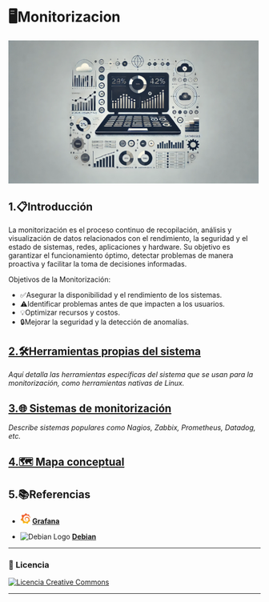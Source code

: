 # 🖥️Monitorizacion

    
<img src="/img/introduccion.webp" alt="introduccion_portada" width="500">

## 1.📋Introducción

La monitorización es el proceso continuo de recopilación, análisis y visualización de datos relacionados con el rendimiento, la seguridad y el estado de sistemas, redes, aplicaciones y hardware. Su objetivo es garantizar el funcionamiento óptimo, detectar problemas de manera proactiva y facilitar la toma de decisiones informadas.

Objetivos de la Monitorización:

- ✅Asegurar la disponibilidad y el rendimiento de los sistemas.
- ⚠️Identificar problemas antes de que impacten a los usuarios.
- 💡Optimizar recursos y costos.
- 🔒Mejorar la seguridad y la detección de anomalías.


## [2.🛠️Herramientas propias del sistema](herramientas.md)
*_Aquí detalla las herramientas específicas del sistema que se usan para la monitorización, como herramientas nativas de Linux._*
## [3.🌐 Sistemas de monitorización](sistemas.md)
*_Describe sistemas populares como Nagios, Zabbix, Prometheus, Datadog, etc._*
## [4.🗺️ Mapa conceptual](mapa.md)

## 5.📚Referencias


- <img src="https://raw.githubusercontent.com/grafana/grafana/main/public/img/grafana_icon.svg" alt="Grafana Logo" width="20"> **[Grafana](https://grafana.com/)**  

- <img src="https://www.debian.org/logos/openlogo-nd-100.png" alt="Debian Logo" width="20"> **[Debian](https://www.debian.org/)**  

---

### **📜 Licencia**

<a href="https://creativecommons.org/licenses/by/4.0/">
  <img src="https://licensebuttons.net/l/by/4.0/88x31.png" alt="Licencia Creative Commons" width="100">
</a>

---

